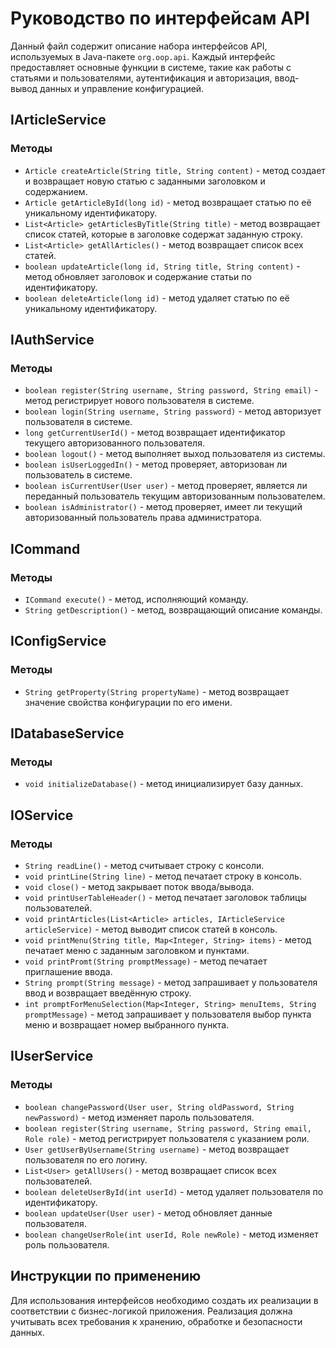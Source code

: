 # Руководство по интерфейсам API

Данный файл содержит описание набора интерфейсов API, используемых в Java-пакете `org.oop.api`. Каждый интерфейс предоставляет основные функции в системе, такие как работы с статьями и пользователями, аутентификация и авторизация, ввод-вывод данных и управление конфигурацией.

## IArticleService

### Методы
- `Article createArticle(String title, String content)` - метод создает и возвращает новую статью с заданными заголовком и содержанием.
- `Article getArticleById(long id)` - метод возвращает статью по её уникальному идентификатору.
- `List<Article> getArticlesByTitle(String title)` - метод возвращает список статей, которые в заголовке содержат заданную строку.
- `List<Article> getAllArticles()` - метод возвращает список всех статей.
- `boolean updateArticle(long id, String title, String content)` - метод обновляет заголовок и содержание статьи по идентификатору.
- `boolean deleteArticle(long id)` - метод удаляет статью по её уникальному идентификатору.

## IAuthService

### Методы
- `boolean register(String username, String password, String email)` - метод регистрирует нового пользователя в системе.
- `boolean login(String username, String password)` - метод авторизует пользователя в системе.
- `long getCurrentUserId()` - метод возвращает идентификатор текущего авторизованного пользователя.
- `boolean logout()` - метод выполняет выход пользователя из системы.
- `boolean isUserLoggedIn()` - метод проверяет, авторизован ли пользователь в системе.
- `boolean isCurrentUser(User user)` - метод проверяет, является ли переданный пользователь текущим авторизованным пользователем.
- `boolean isAdministrator()` - метод проверяет, имеет ли текущий авторизованный пользователь права администратора.

## ICommand

### Методы
- `ICommand execute()` - метод, исполняющий команду.
- `String getDescription()` - метод, возвращающий описание команды.

## IConfigService

### Методы
- `String getProperty(String propertyName)` - метод возвращает значение свойства конфигурации по его имени.

## IDatabaseService

### Методы
- `void initializeDatabase()` - метод инициализирует базу данных.

## IOService

### Методы
- `String readLine()` - метод считывает строку с консоли.
- `void printLine(String line)` - метод печатает строку в консоль.
- `void close()` - метод закрывает поток ввода/вывода.
- `void printUserTableHeader()` - метод печатает заголовок таблицы пользователей.
- `void printArticles(List<Article> articles, IArticleService articleService)` - метод выводит список статей в консоль.
- `void printMenu(String title, Map<Integer, String> items)` - метод печатает меню с заданным заголовком и пунктами.
- `void printPromt(String promptMessage)` - метод печатает приглашение ввода.
- `String prompt(String message)` - метод запрашивает у пользователя ввод и возвращает введённую строку.
- `int promptForMenuSelection(Map<Integer, String> menuItems, String promptMessage)` - метод запрашивает у пользователя выбор пункта меню и возвращает номер выбранного пункта.

## IUserService

### Методы
- `boolean changePassword(User user, String oldPassword, String newPassword)` - метод изменяет пароль пользователя.
- `boolean register(String username, String password, String email, Role role)` - метод регистрирует пользователя с указанием роли.
- `User getUserByUsername(String username)` - метод возвращает пользователя по его логину.
- `List<User> getAllUsers()` - метод возвращает список всех пользователей.
- `boolean deleteUserById(int userId)` - метод удаляет пользователя по идентификатору.
- `boolean updateUser(User user)` - метод обновляет данные пользователя.
- `boolean changeUserRole(int userId, Role newRole)` - метод изменяет роль пользователя.

## Инструкции по применению
Для использования интерфейсов необходимо создать их реализации в соответствии с бизнес-логикой приложения. Реализация должна учитывать всех требования к хранению, обработке и безопасности данных.